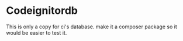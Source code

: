# Codeignitordb

This is only a copy for ci's database. make it a composer package so it 
would be easier to test it.